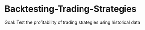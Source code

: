 # Backtesting-Trading-Strategies
Goal: Test the profitability of trading strategies using historical data
